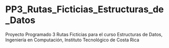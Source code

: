 # PP3_Rutas_Ficticias_Estructuras_de_Datos
Proyecto Programado 3 Rutas Ficticias para el curso Estructuras de Datos, Ingeniería en Computación, Instituto Tecnológico de Costa Rica

